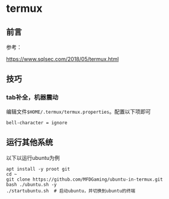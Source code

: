 # termux

## 前言



参考：

https://www.sqlsec.com/2018/05/termux.html

## 技巧

### tab补全，机器震动

编辑文件`$HOME/.termux/termux.properties`。配置以下项即可

``` config
bell-character = ignore
```


## 运行其他系统

以下以运行ubuntu为例

```
apt install -y proot git
cd ~
git clone https://github.com/MFDGaming/ubuntu-in-termux.git
bash ./ubuntu.sh -y
./startubuntu.sh  # 启动ubuntu，并切换到ubuntu的终端
```